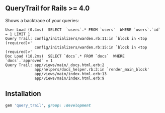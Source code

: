 ## QueryTrail for Rails >= 4.0

Shows a backtrace of your queries:

```
User Load (0.4ms)  SELECT  `users`.* FROM `users`  WHERE `users`.`id` = 1 LIMIT 1
Query Trail: config/initializers/warden.rb:11:in `block in <top (required)>'
             config/initializers/warden.rb:15:in `block in <top (required)>'
Doc Load (18.2ms)  SELECT `docs`.* FROM `docs`  WHERE `docs`.`approved` = 1
Query Trail: app/views/main/_docs.html.erb:2
             app/helpers/docs_helper.rb:3:in `render_main_block'
             app/views/main/index.html.erb:13
             app/views/main/index.html.erb:9
```

## Installation

```ruby
gem 'query_trail', group: :development
```
